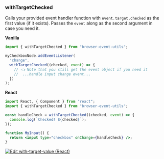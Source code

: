 ### withTargetChecked

Calls your provided event handler function with `event.target.checked` as the first value (if it exists). Passes the `event` along as the second argument in case you need it. 

**Vanilla**

```js
import { withTargetChecked } from "browser-event-utils";

myCheckboxNode.addEventListener(
  "change",
  withTargetChecked((checked, event) => {
    // 👈 Note that you still get the event object if you need it
    //  ...handle input change event...
  })
);
```

**React**

```jsx
import React, { Component } from "react";
import { withTargetChecked } from "browser-event-utils";

const handleCheck = withTargetChecked((checked, event) => {
  console.log(`Checked! ${checked}`);
});

function MyInput() {
  return <input type="checkbox" onChange={handleCheck} />;
}
```

[![Edit with-target-value (React)](https://codesandbox.io/static/img/play-codesandbox.svg)](https://codesandbox.io/s/with-stop-immediate-propagation-react-st3fz?fontsize=14)
